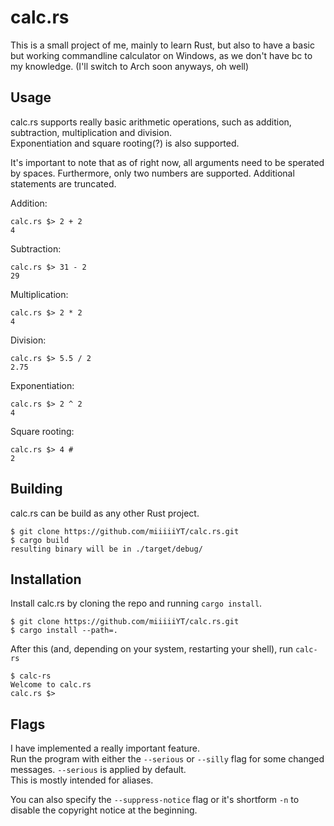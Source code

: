 # calc.rs

This is a small project of me, mainly to learn Rust, but also to have a basic but working commandline calculator on Windows, as we don't have bc to my knowledge. (I'll switch to Arch soon anyways, oh well)

## Usage

calc.rs supports really basic arithmetic operations, such as addition, subtraction, multiplication and division.  
Exponentiation and square rooting(?) is also supported.

It's important to note that as of right now, all arguments need to be sperated by spaces. Furthermore, only two numbers are supported. Additional statements are truncated.

Addition:

```
calc.rs $> 2 + 2
4
```

Subtraction:

```
calc.rs $> 31 - 2
29
```

Multiplication:

```
calc.rs $> 2 * 2
4
```

Division:

```
calc.rs $> 5.5 / 2
2.75
```

Exponentiation:

```
calc.rs $> 2 ^ 2
4
```

Square rooting:

```
calc.rs $> 4 #
2
```

## Building

calc.rs can be build as any other Rust project.

```
$ git clone https://github.com/miiiiiYT/calc.rs.git
$ cargo build
resulting binary will be in ./target/debug/
```

## Installation

Install calc.rs by cloning the repo and running `cargo install`.

```
$ git clone https://github.com/miiiiiYT/calc.rs.git
$ cargo install --path=.
```

After this (and, depending on your system, restarting your shell), run `calc-rs`

```
$ calc-rs
Welcome to calc.rs
calc.rs $>
```

## Flags

I have implemented a really important feature.  
Run the program with either the `--serious` or `--silly` flag for some changed messages. `--serious` is applied by default.  
This is mostly intended for aliases.

You can also specify the `--suppress-notice` flag or it's shortform `-n` to disable the copyright notice at the beginning.
